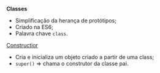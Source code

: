 **Classes**

* Simplificação da herança de protótipos;
* Criado na ES6;
* Palavra chave `class`.

[Constructior](https://developer.mozilla.org/pt-BR/docs/Web/JavaScript/Reference/Classes/constructor)
* Cria e inicializa um objeto criado a partir de uma class;
* `super()` => chama o construtor da classe pai.